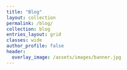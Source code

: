 ```yaml
---
title: "Blog"
layout: collection
permalink: /blog/
collection: blog
entries_layout: grid
classes: wide
author_profile: false
header:
  overlay_image: /assets/images/banner.jpg
---
```

